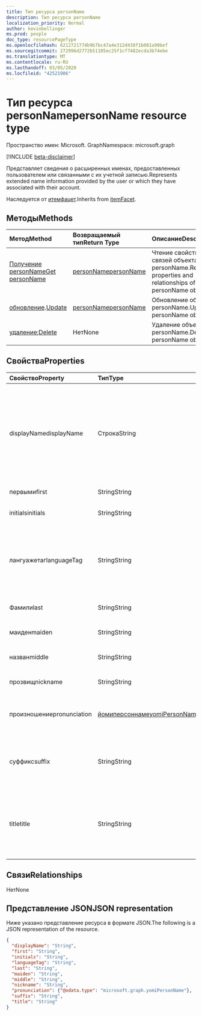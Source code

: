 ```yaml
---
title: Тип ресурса personName
description: Тип ресурса personName
localization_priority: Normal
author: kevinbellinger
ms.prod: people
doc_type: resourcePageType
ms.openlocfilehash: 6212721774b9b7bc47a4e312d438f1b001a90bef
ms.sourcegitcommit: 272996d2772b51105ec25f1cf7482ecda3b74ebe
ms.translationtype: MT
ms.contentlocale: ru-RU
ms.lasthandoff: 03/05/2020
ms.locfileid: "42521906"
---
```

# <a name="personname-resource-type"></a><span data-ttu-id="203e6-103">Тип ресурса personName</span><span class="sxs-lookup"><span data-stu-id="203e6-103">personName resource type</span></span>

<span data-ttu-id="203e6-104">Пространство имен: Microsoft. Graph</span><span class="sxs-lookup"><span data-stu-id="203e6-104">Namespace: microsoft.graph</span></span>

[!INCLUDE [beta-disclaimer](../../includes/beta-disclaimer.md)]

<span data-ttu-id="203e6-105">Представляет сведения о расширенных именах, предоставленных пользователем или связанными с их учетной записью.</span><span class="sxs-lookup"><span data-stu-id="203e6-105">Represents extended name information provided by the user or which they have associated with their account.</span></span>

<span data-ttu-id="203e6-106">Наследуется от [итемфацет](itemfacet.md).</span><span class="sxs-lookup"><span data-stu-id="203e6-106">Inherits from [itemFacet](itemfacet.md).</span></span>

## <a name="methods"></a><span data-ttu-id="203e6-107">Методы</span><span class="sxs-lookup"><span data-stu-id="203e6-107">Methods</span></span>

| <span data-ttu-id="203e6-108">Метод</span><span class="sxs-lookup"><span data-stu-id="203e6-108">Method</span></span>                                     | <span data-ttu-id="203e6-109">Возвращаемый тип</span><span class="sxs-lookup"><span data-stu-id="203e6-109">Return Type</span></span>                 | <span data-ttu-id="203e6-110">Описание</span><span class="sxs-lookup"><span data-stu-id="203e6-110">Description</span></span>                                             |
|:-------------------------------------------|:----------------------------|:--------------------------------------------------------|
| [<span data-ttu-id="203e6-111">Получение personName</span><span class="sxs-lookup"><span data-stu-id="203e6-111">Get personName</span></span>](../api/personname-get.md) | [<span data-ttu-id="203e6-112">personName</span><span class="sxs-lookup"><span data-stu-id="203e6-112">personName</span></span>](personname.md) | <span data-ttu-id="203e6-113">Чтение свойств и связей объекта personName.</span><span class="sxs-lookup"><span data-stu-id="203e6-113">Read properties and relationships of personName object.</span></span> |
| <span data-ttu-id="203e6-114">[обновление](../api/personname-update.md).</span><span class="sxs-lookup"><span data-stu-id="203e6-114">[Update](../api/personname-update.md)</span></span>      | [<span data-ttu-id="203e6-115">personName</span><span class="sxs-lookup"><span data-stu-id="203e6-115">personName</span></span>](personname.md) | <span data-ttu-id="203e6-116">Обновление объекта personName.</span><span class="sxs-lookup"><span data-stu-id="203e6-116">Update personName object.</span></span>                               |
| <span data-ttu-id="203e6-117">[удаление](../api/personname-delete.md);</span><span class="sxs-lookup"><span data-stu-id="203e6-117">[Delete](../api/personname-delete.md)</span></span>      | <span data-ttu-id="203e6-118">Нет</span><span class="sxs-lookup"><span data-stu-id="203e6-118">None</span></span>                        | <span data-ttu-id="203e6-119">Удаление объекта personName.</span><span class="sxs-lookup"><span data-stu-id="203e6-119">Delete personName object.</span></span>                               |

## <a name="properties"></a><span data-ttu-id="203e6-120">Свойства</span><span class="sxs-lookup"><span data-stu-id="203e6-120">Properties</span></span>

| <span data-ttu-id="203e6-121">Свойство</span><span class="sxs-lookup"><span data-stu-id="203e6-121">Property</span></span>     | <span data-ttu-id="203e6-122">Тип</span><span class="sxs-lookup"><span data-stu-id="203e6-122">Type</span></span>                              | <span data-ttu-id="203e6-123">Описание</span><span class="sxs-lookup"><span data-stu-id="203e6-123">Description</span></span> |
|:-------------|:----------------------------------|:------------|
|<span data-ttu-id="203e6-124">displayName</span><span class="sxs-lookup"><span data-stu-id="203e6-124">displayName</span></span>   |<span data-ttu-id="203e6-125">Строка</span><span class="sxs-lookup"><span data-stu-id="203e6-125">String</span></span>                             | <span data-ttu-id="203e6-126">Предоставляет упорядоченную визуализацию имени и фамилии в зависимости от языкового стандарта пользователя или устройства.</span><span class="sxs-lookup"><span data-stu-id="203e6-126">Provides an ordered rendering of firstName and lastName depending on the locale of the user or their device.</span></span> |
|<span data-ttu-id="203e6-127">первыми</span><span class="sxs-lookup"><span data-stu-id="203e6-127">first</span></span>         |<span data-ttu-id="203e6-128">String</span><span class="sxs-lookup"><span data-stu-id="203e6-128">String</span></span>                             | <span data-ttu-id="203e6-129">Имя пользователя.</span><span class="sxs-lookup"><span data-stu-id="203e6-129">First Name of the user.</span></span>                                                                                      |
|<span data-ttu-id="203e6-130">initials</span><span class="sxs-lookup"><span data-stu-id="203e6-130">initials</span></span>      |<span data-ttu-id="203e6-131">String</span><span class="sxs-lookup"><span data-stu-id="203e6-131">String</span></span>                             | <span data-ttu-id="203e6-132">Инициалы пользователя.</span><span class="sxs-lookup"><span data-stu-id="203e6-132">Initials of the user.</span></span>                                                                                        |
|<span data-ttu-id="203e6-133">лангуажетаг</span><span class="sxs-lookup"><span data-stu-id="203e6-133">languageTag</span></span>   |<span data-ttu-id="203e6-134">String</span><span class="sxs-lookup"><span data-stu-id="203e6-134">String</span></span>                             | <span data-ttu-id="203e6-135">Содержит имя языка (EN-US, No-NetBIOS, en-AU), следуя формату IETF BCP47.</span><span class="sxs-lookup"><span data-stu-id="203e6-135">Contains the name for the language (en-US, no-NB, en-AU) following IETF BCP47 format.</span></span>                        |
|<span data-ttu-id="203e6-136">Фамили</span><span class="sxs-lookup"><span data-stu-id="203e6-136">last</span></span>          |<span data-ttu-id="203e6-137">String</span><span class="sxs-lookup"><span data-stu-id="203e6-137">String</span></span>                             | <span data-ttu-id="203e6-138">Фамилия пользователя.</span><span class="sxs-lookup"><span data-stu-id="203e6-138">Last Name of the user.</span></span>                                                                                       |
|<span data-ttu-id="203e6-139">маиден</span><span class="sxs-lookup"><span data-stu-id="203e6-139">maiden</span></span>        |<span data-ttu-id="203e6-140">String</span><span class="sxs-lookup"><span data-stu-id="203e6-140">String</span></span>                             | <span data-ttu-id="203e6-141">Маиден имя пользователя.</span><span class="sxs-lookup"><span data-stu-id="203e6-141">Maiden Name of the user.</span></span>                                                                                     |
|<span data-ttu-id="203e6-142">назван</span><span class="sxs-lookup"><span data-stu-id="203e6-142">middle</span></span>        |<span data-ttu-id="203e6-143">String</span><span class="sxs-lookup"><span data-stu-id="203e6-143">String</span></span>                             | <span data-ttu-id="203e6-144">Миддлие имя пользователя.</span><span class="sxs-lookup"><span data-stu-id="203e6-144">Middlie Name of the user.</span></span>                                                                                    | 
|<span data-ttu-id="203e6-145">прозвищ</span><span class="sxs-lookup"><span data-stu-id="203e6-145">nickname</span></span>      |<span data-ttu-id="203e6-146">String</span><span class="sxs-lookup"><span data-stu-id="203e6-146">String</span></span>                             | <span data-ttu-id="203e6-147">Псевдоним пользователя.</span><span class="sxs-lookup"><span data-stu-id="203e6-147">Nickname of the user.</span></span>                                                                                        |
|<span data-ttu-id="203e6-148">произношение</span><span class="sxs-lookup"><span data-stu-id="203e6-148">pronunciation</span></span> |[<span data-ttu-id="203e6-149">йомиперсоннаме</span><span class="sxs-lookup"><span data-stu-id="203e6-149">yomiPersonName</span></span>](yomipersonname.md)| <span data-ttu-id="203e6-150">Руководство по произношению имени пользователя.</span><span class="sxs-lookup"><span data-stu-id="203e6-150">Guidance on how to pronounce the users name.</span></span>                                                                 |
|<span data-ttu-id="203e6-151">суффикс</span><span class="sxs-lookup"><span data-stu-id="203e6-151">suffix</span></span>        |<span data-ttu-id="203e6-152">String</span><span class="sxs-lookup"><span data-stu-id="203e6-152">String</span></span>                             | <span data-ttu-id="203e6-153">Обозначения, используемые после имени пользователя (например, "доктор").</span><span class="sxs-lookup"><span data-stu-id="203e6-153">Designators used after the users name (eg: PhD.)</span></span>                                                             |
|<span data-ttu-id="203e6-154">title</span><span class="sxs-lookup"><span data-stu-id="203e6-154">title</span></span>         |<span data-ttu-id="203e6-155">String</span><span class="sxs-lookup"><span data-stu-id="203e6-155">String</span></span>                             | <span data-ttu-id="203e6-156">Хонорификс используется для префикса имени пользователя (например, Dr, Sir, мадам, MRS).</span><span class="sxs-lookup"><span data-stu-id="203e6-156">Honorifics used to prefix a users name (eg: Dr, Sir, Madam, Mrs.)</span></span>                                            |

## <a name="relationships"></a><span data-ttu-id="203e6-157">Связи</span><span class="sxs-lookup"><span data-stu-id="203e6-157">Relationships</span></span>

<span data-ttu-id="203e6-158">Нет</span><span class="sxs-lookup"><span data-stu-id="203e6-158">None</span></span>

## <a name="json-representation"></a><span data-ttu-id="203e6-159">Представление JSON</span><span class="sxs-lookup"><span data-stu-id="203e6-159">JSON representation</span></span>

<span data-ttu-id="203e6-160">Ниже указано представление ресурса в формате JSON.</span><span class="sxs-lookup"><span data-stu-id="203e6-160">The following is a JSON representation of the resource.</span></span>

<!-- {
  "blockType": "resource",
  "optionalProperties": [

  ],
  "@odata.type": "microsoft.graph.personName",
  "baseType": ""
}-->

```json
{
  "displayName": "String",
  "first": "String",
  "initials": "String",
  "languageTag": "String",
  "last": "String",
  "maiden": "String",
  "middle": "String",
  "nickname": "String",
  "pronunciation": {"@odata.type": "microsoft.graph.yomiPersonName"},
  "suffix": "String",
  "title": "String"
}
```

<!-- uuid: 16cd6b66-4b1a-43a1-adaf-3a886856ed98
2019-02-04 14:57:30 UTC -->
<!-- {
  "type": "#page.annotation",
  "description": "personName resource",
  "keywords": "",
  "section": "documentation",
  "tocPath": ""
}-->